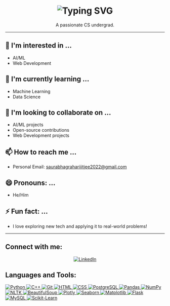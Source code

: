 <h1 align="center">
  
  <img src="https://readme-typing-svg.demolab.com?font=Operator+Mono&size=37&duration=2800&pause=2000&color=FAFAFA&center=true&vCenter=true&width=940&height=50&lines=Hey%2C+I'm+Saurabh+Agrahari+%F0%9F%91%8B;Welcome+to+my+GitHub+Profile!" alt="Typing SVG" />
</h1>

<p align="center">A passionate CS undergrad.</p>

---

## 👀 I'm interested in ...
- AI/ML
- Web Development

## 🌱 I'm currently learning ...
- Machine Learning 
- Data Science

## 💞️ I'm looking to collaborate on ...
- AI/ML projects
- Open-source contributions
- Web Development projects

## 📫 How to reach me ...
- Personal Email: [saurabhagrahariiitjee2022@gmail.com](mailto:saurabhagrahariiitjee2022@gmail.com)


## 😄 Pronouns: ...
- He/Him

## ⚡ Fun fact: ...
- I love exploring new tech and applying it to real-world problems!

---

## Connect with me:
<p align="center">
  <a href="https://www.linkedin.com/in/saurabh-agrahari1234" target="_blank"><img src="https://img.icons8.com/color/48/000000/linkedin.png" alt="LinkedIn"/></a>
</p>

## Languages and Tools:
<p align="left"> 
  <a href="https://www.python.org" target="_blank"> <img src="https://img.icons8.com/color/48/000000/python.png" alt="Python"/> </a>
  <a href="https://isocpp.org/" target="_blank"> <img src="https://img.icons8.com/color/48/000000/c-plus-plus-logo.png" alt="C++"/> </a>
  <a href="https://git-scm.com/" target="_blank"> <img src="https://img.icons8.com/color/48/000000/git.png" alt="Git"/> </a> 
  <a href="https://www.w3.org/html/" target="_blank"> <img src="https://img.icons8.com/color/48/000000/html-5.png" alt="HTML"/> </a> 
  <a href="https://www.w3schools.com/css/" target="_blank"> <img src="https://img.icons8.com/color/48/000000/css3.png" alt="CSS"/> </a>
  <a href="https://www.postgresql.org/" target="_blank"> <img src="https://img.icons8.com/color/48/000000/postgreesql.png" alt="PostgreSQL"/> </a> 
  <a href="https://pandas.pydata.org/" target="_blank"> <img src="https://img.icons8.com/color/48/000000/pandas.png" alt="Pandas"/> </a>
  <a href="https://numpy.org/" target="_blank"> <img src="https://img.icons8.com/color/48/000000/numpy.png" alt="NumPy"/> </a>
  <a href="https://www.nltk.org/" target="_blank"> <img src="https://img.icons8.com/color/48/000000/nltk.png" alt="NLTK"/> </a>
  <a href="https://www.crummy.com/software/BeautifulSoup/" target="_blank"> <img src="https://img.icons8.com/color/48/000000/beautifulsoup.png" alt="BeautifulSoup"/> </a>
  <a href="https://plotly.com/" target="_blank"> <img src="https://img.icons8.com/color/48/000000/plotly.png" alt="Plotly"/> </a>
  <a href="https://seaborn.pydata.org/" target="_blank"> <img src="https://img.icons8.com/color/48/000000/seaborn.png" alt="Seaborn"/> </a>
  <a href="https://matplotlib.org/" target="_blank"> <img src="https://img.icons8.com/color/48/000000/matplotlib.png" alt="Matplotlib"/> </a>
  <a href="https://flask.palletsprojects.com/" target="_blank"> <img src="https://img.icons8.com/color/48/000000/flask.png" alt="Flask"/> </a>
  <a href="https://www.mysql.com/" target="_blank"> <img src="https://img.icons8.com/color/48/000000/mysql-logo.png" alt="MySQL"/> </a>
  <a href="https://scikit-learn.org/" target="_blank"> <img src="https://img.icons8.com/color/48/000000/scikit-learn.png" alt="Scikit-Learn"/> </a>
</p>
